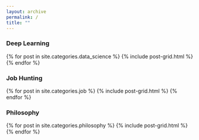 ```yaml
---
layout: archive
permalink: /
title: ""
---
```


<div class="tiles">
  <h3>Deep Learning</h3>
  <div> 
    {% for post in site.categories.data_science %}
      {% include post-grid.html %}
    {% endfor %}
  </div>

  <h3>Job Hunting</h3>
  <div>
    {% for post in site.categories.job %}
      {% include post-grid.html %}
    {% endfor %}
  </div>
  
  <h3>Philosophy</h3>
  <div>
    {% for post in site.categories.philosophy %}
      {% include post-grid.html %}
    {% endfor %}
  </div>

</div>

